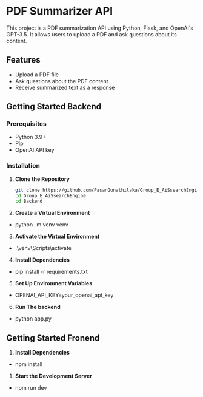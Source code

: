 # PDF Summarizer API

This project is a PDF summarization API using Python, Flask, and OpenAI's GPT-3.5. It allows users to upload a PDF and ask questions about its content.

## Features

- Upload a PDF file
- Ask questions about the PDF content
- Receive summarized text as a response

## Getting Started Backend

### Prerequisites

- Python 3.9+
- Pip
- OpenAI API key

### Installation

1. **Clone the Repository**

   ```bash
   git clone https://github.com/PasanGunathilaka/Group_E_AiSsearchEngine.git
   cd Group_E_AiSsearchEngine
   cd Backend

2. **Create a Virtual Environment**

- python -m venv venv


3. **Activate the Virtual Environment**

- .\venv\Scripts\activate

4. **Install Dependencies**

- pip install -r requirements.txt

5. **Set Up Environment Variables**

- OPENAI_API_KEY=your_openai_api_key

6. **Run The backend**

- python app.py

## Getting Started Fronend

1. **Install Dependencies**

- npm install


1. **Start the Development Server**

- npm run dev










